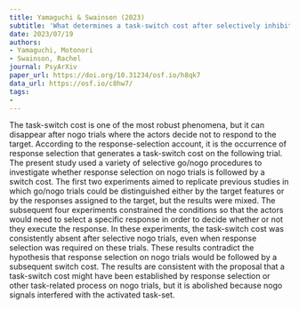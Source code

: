 ```yaml
---
title: Yamaguchi & Swainson (2023)
subtitle: 'What determines a task-switch cost after selectively inhibiting a response?'
date: 2023/07/19
authors:
- Yamaguchi, Motonori
- Swainson, Rachel
journal: PsyArXiv
paper_url: https://doi.org/10.31234/osf.io/h8qk7
data_url: https://osf.io/c8hw7/
tags:
- 
---
```


The task-switch cost is one of the most robust phenomena, but it can disappear after nogo trials where the actors decide not to respond to the target. According to the response-selection account, it is the occurrence of response selection that generates a task-switch cost on the following trial. The present study used a variety of selective go/nogo procedures to investigate whether response selection on nogo trials is followed by a switch cost. The first two experiments aimed to replicate previous studies in which go/nogo trials could be distinguished either by the target features or by the responses assigned to the target, but the results were mixed. The subsequent four experiments constrained the conditions so that the actors would need to select a specific response in order to decide whether or not they execute the response. In these experiments, the task-switch cost was consistently absent after selective nogo trials, even when response selection was required on these trials. These results contradict the hypothesis that response selection on nogo trials would be followed by a subsequent switch cost. The results are consistent with the proposal that a task-switch cost might have been established by response selection or other task-related process on nogo trials, but it is abolished because nogo signals interfered with the activated task-set.
